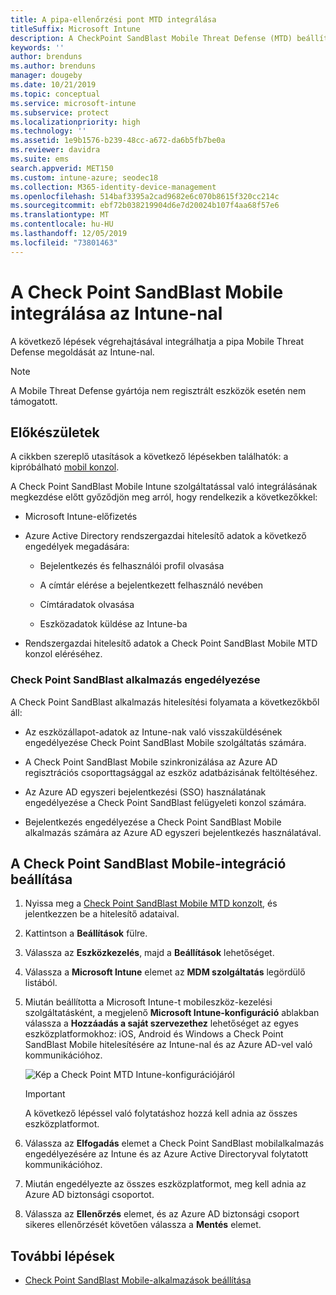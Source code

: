 ```yaml
---
title: A pipa-ellenőrzési pont MTD integrálása
titleSuffix: Microsoft Intune
description: A CheckPoint SandBlast Mobile Threat Defense (MTD) beállítása az Intune-ban a mobileszközök a vállalati erőforrásokhoz való hozzáférésének kezeléséhez.
keywords: ''
author: brenduns
ms.author: brenduns
manager: dougeby
ms.date: 10/21/2019
ms.topic: conceptual
ms.service: microsoft-intune
ms.subservice: protect
ms.localizationpriority: high
ms.technology: ''
ms.assetid: 1e9b1576-b239-48cc-a672-da6b5fb7be0a
ms.reviewer: davidra
ms.suite: ems
search.appverid: MET150
ms.custom: intune-azure; seodec18
ms.collection: M365-identity-device-management
ms.openlocfilehash: 514baf3395a2cad9682e6c070b8615f320cc214c
ms.sourcegitcommit: ebf72b038219904d6e7d20024b107f4aa68f57e6
ms.translationtype: MT
ms.contentlocale: hu-HU
ms.lasthandoff: 12/05/2019
ms.locfileid: "73801463"
---
```

# <a name="integrate-check-point-sandblast-mobile-with-intune"></a>A Check Point SandBlast Mobile integrálása az Intune-nal

A következő lépések végrehajtásával integrálhatja a pipa Mobile Threat Defense megoldását az Intune-nal.

> [!NOTE]
> A Mobile Threat Defense gyártója nem regisztrált eszközök esetén nem támogatott.

## <a name="before-you-begin"></a>Előkészületek

A cikkben szereplő utasítások a következő lépésekben találhatók: a kipróbálható [mobil konzol](https://intune-4.eu1.locsec.net/). 

A Check Point SandBlast Mobile Intune szolgáltatással való integrálásának megkezdése előtt győződjön meg arról, hogy rendelkezik a következőkkel:

- Microsoft Intune-előfizetés

- Azure Active Directory rendszergazdai hitelesítő adatok a következő engedélyek megadására:

  - Bejelentkezés és felhasználói profil olvasása

  - A címtár elérése a bejelentkezett felhasználó nevében

  - Címtáradatok olvasása

  - Eszközadatok küldése az Intune-ba

- Rendszergazdai hitelesítő adatok a Check Point SandBlast Mobile MTD konzol eléréséhez.

### <a name="check-point-sandblast-app-authorization"></a>Check Point SandBlast alkalmazás engedélyezése

A Check Point SandBlast alkalmazás hitelesítési folyamata a következőkből áll:

- Az eszközállapot-adatok az Intune-nak való visszaküldésének engedélyezése Check Point SandBlast Mobile szolgáltatás számára.

- A Check Point SandBlast Mobile szinkronizálása az Azure AD regisztrációs csoporttagsággal az eszköz adatbázisának feltöltéséhez.

- Az Azure AD egyszeri bejelentkezési (SSO) használatának engedélyezése a Check Point SandBlast felügyeleti konzol számára.

- Bejelentkezés engedélyezése a Check Point SandBlast Mobile alkalmazás számára az Azure AD egyszeri bejelentkezés használatával.

## <a name="to-set-up-check-point-sandblast-mobile-integration"></a>A Check Point SandBlast Mobile-integráció beállítása

1. Nyissa meg a [Check Point SandBlast Mobile MTD konzolt](https://intune-4.eu1.locsec.net/), és jelentkezzen be a hitelesítő adataival.

2. Kattintson a **Beállítások** fülre.

3. Válassza az **Eszközkezelés**, majd a **Beállítások** lehetőséget.

4. Válassza a **Microsoft Intune** elemet az **MDM szolgáltatás** legördülő listából.

5. Miután beállította a Microsoft Intune-t mobileszköz-kezelési szolgáltatásként, a megjelenő **Microsoft Intune-konfiguráció** ablakban válassza a **Hozzáadás a saját szervezethez** lehetőséget az egyes eszközplatformokhoz: iOS, Android és Windows a Check Point SandBlast Mobile hitelesítésére az Intune-nal és az Azure AD-vel való kommunikációhoz.

    ![Kép a Check Point MTD Intune-konfigurációjáról](./media/checkpoint-sandblast-mobile-mtd-connector-integration/checkpoint-MTD-1.PNG)

    > [!IMPORTANT]
    > A következő lépéssel való folytatáshoz hozzá kell adnia az összes eszközplatformot.

6. Válassza az **Elfogadás** elemet a Check Point SandBlast mobilalkalmazás engedélyezésére az Intune és az Azure Active Directoryval folytatott kommunikációhoz.

7. Miután engedélyezte az összes eszközplatformot, meg kell adnia az Azure AD biztonsági csoportot.

8. Válassza az **Ellenőrzés** elemet, és az Azure AD biztonsági csoport sikeres ellenőrzését követően válassza a **Mentés** elemet.

## <a name="next-steps"></a>További lépések

- [Check Point SandBlast Mobile-alkalmazások beállítása](mtd-apps-ios-app-configuration-policy-add-assign.md)
